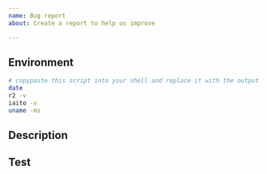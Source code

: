 ```yaml
---
name: Bug report
about: Create a report to help us improve

---
```


## Environment

```sh
# copypaste this script into your shell and replace it with the output
date
r2 -v
iaito -v
uname -ms
```

## Description

<!-- Explain what's the issue and what would you expect to see -->

## Test

<!-- Steps to reproduce the issue and provide files/links/images/.. -->
